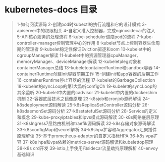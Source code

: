 # kubernetes-docs 目录
> 1-如何阅读源码
> 2-创建pod时kubectl的执行流程和它的设计模式
> 3-apiserver中的权限相关
> 4-自定义准入控制器，完成nginxsidecar的注入
> 5-API核心服务的处理流程
> 6-kube-scheduler调度pod的流程
> 7-kube-controller-manager控制管理中心的作用
> 8-kubelet节点上控制容器生命周期的管理者
> 9-kubelet稳定性保证Eviction驱逐和oom
> 10-kubelet中的cgroupManager解读
> 11-kubelet中的资源管理器cpuManager、memoryManager、deviceManager解读
> 12-kubeletpleg对象和containerManager总结
> 13-kubeletcontainerRuntime和sandbox容器
> 14-containerRuntime创建init容器前期工作
> 15-创建init和app容器的后期工作
> 16-containerRuntime停止容器的流程
> 17-kubelet的GarbageCollection
> 18-kubelet的syncLoop的第1大监听configCh
> 19-kubelet的syncLoop的其余监听
> 20-kubelet中内置的cadvisor
> 21-kubelet中内置的dockershim机制
> 22-容器底层技术之镜像原理
> 23-k8sjob和cronjob源码解读
> 24-k8sdeployment源码解读
> 25-k8sReplicaSetController源码分析
> 26-k8sdaemonSet源码分析
> 27-k8sstatefulSet源码分析
> 28-Service的定义和概念
> 29-kube-proxyiptables和ipvs模式源码解读
> 30-k8s网络底层原理
> 31-k8sIngress7层路由机制和traefik源码解读
> 32-k8s存储对象源码解读
> 33-k8sconfigMap和secret解析
> 34-k8shpa扩容和Aggregator汇聚插件原理解读
> 35-基于prometheus-adaptor的自定义指标HPA
> 36-k8s vpa扩容
> 37-k8s hpa和vpa依赖的metrics-server源码解读和kubelettop原理
> 38-k8s crd开发
> 39-istio上手使用和sidecar流量劫持原理解析
> 40-envoy基础知识

